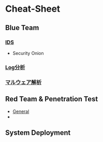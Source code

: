 # Cheat-Sheet
## Blue Team
### [IDS]()
- Security Onion
### [Log分析]()
### [マルウェア解析]()
## Red Team & Penetration Test
- [General]()
- 
## System Deployment
